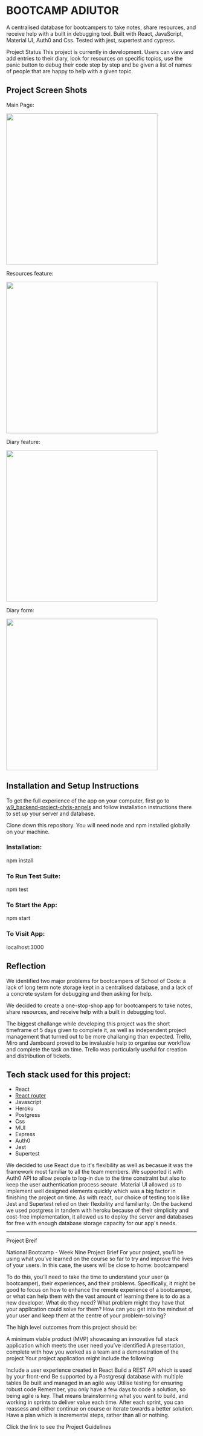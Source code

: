 # BOOTCAMP ADIUTOR

A centralised database for bootcampers to take notes, share resources, and receive help with a built in debugging tool. Built with React, JavaScript, Material UI, Auth0 and Css. Tested with jest, supertest and cypress.

Project Status
This project is currently in development. Users can view and add entries to their diary, look for resources on specific topics, use the panic button to debug their code step by step and be given a list of names of people that are happy to help with a given topic.

## Project Screen Shots

Main Page:

<img src="https://user-images.githubusercontent.com/104023970/176168071-6a5f5480-92b4-4222-9c7d-fed646917e1d.PNG" width="400" height="auto">

Resources feature:

<img src="https://user-images.githubusercontent.com/104023970/176168091-b80685e6-4a20-41fc-a775-73e0fff66e1b.PNG" width="400" height="auto">

Diary feature:

<img src="https://user-images.githubusercontent.com/104023970/176168120-92e3dd7f-788f-4a5f-9033-2bfeff86aecc.PNG" width="400" height="auto">

Diary form:

<img src="https://user-images.githubusercontent.com/104023970/176168131-7b43e3ab-35f0-496c-9ba5-b22231766d69.PNG" width="400" height="auto">

## Installation and Setup Instructions

To get the full experience of the app on your computer, first go to [w9_backend-project-chris-angels](https://github.com/SchoolOfCode/w9_backend-project-chris-angels) and follow installation instructions there to set up your server and database.

Clone down this repository. You will need node and npm installed globally on your machine.

### Installation:

npm install

### To Run Test Suite:

npm test

### To Start the App:

npm start

### To Visit App:

localhost:3000

## Reflection
We identified two major problems for bootcampers of School of Code: a lack of long term note storage kept in a centralised database, and a lack of a concrete system for debugging and then asking for help. 

We decided to create a one-stop-shop app for bootcampers to take notes, share resources, and receive help with a built in debugging tool.

The biggest challange while developing this project was the short timeframe of 5 days given to complete it, as well as independent project management that turned out to be more challanging than expected. Trello, Miro and Jamboard proved to be invaluable help to organise our workflow and complete the task on time. Trello was particularly useful for creation and distribution of tickets.

## Tech stack used for this project:
- React
- [React router](https://reactrouter.com/)
- Javascript
- Heroku
- Postgress
- Css
- MUI
- Express
- Auth0
- Jest
- Supertest

We decided to use React due to it's flexibility as well as becasue it was the framework most familiar to all the team members. We supported it with Auth0 API to allow people to log-in due to the time constraint but also to keep the user authentication process secure. Material UI allowed us to implement well designed elements quickly which was a big factor in finishing the project on time. As with react, our choice of testing tools like Jest and Supertest relied on their flexibility and familiarity. On the backend we used postgress in tandem with heroku because of their simplicity and cost-free implementation, it allowed us to deploy the server and databases for free with enough database storage capacity for our app's needs.

_____________________________________________________________________________________________________________________________________________________

Project Breif

National Bootcamp - Week Nine Project Brief
For your project, you’ll be using what you’ve learned on the course so far to try and improve the lives of your users. In this case, the users will be close to home: bootcampers!

To do this, you’ll need to take the time to understand your user (a bootcamper), their experiences, and their problems. Specifically, it might be good to focus on how to enhance the remote experience of a bootcamper, or what can help them with the vast amount of learning there is to do as a new developer. What do they need? What problem might they have that your application could solve for them? How can you get into the mindset of your user and keep them at the centre of your problem-solving?

The high level outcomes from this project should be:

A minimum viable product (MVP) showcasing an innovative full stack application which meets the user need you’ve identified
A presentation, complete with how you worked as a team and a demonstration of the project
Your project application might include the following:

Include a user experience created in React
Build a REST API which is used by your front-end
Be supported by a Postgresql database with multiple tables
Be built and managed in an agile way
Utilise testing for ensuring robust code
Remember, you only have a few days to code a solution, so being agile is key. That means brainstorming what you want to build, and working in sprints to deliver value each time. After each sprint, you can reassess and either continue on course or iterate towards a better solution. Have a plan which is incremental steps, rather than all or nothing.

Click the link to see the Project Guidelines
